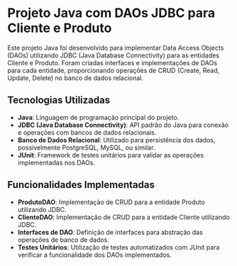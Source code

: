 # Projeto Java com DAOs JDBC para Cliente e Produto

Este projeto Java foi desenvolvido para implementar Data Access Objects (DAOs) utilizando JDBC (Java Database Connectivity) para as entidades Cliente e Produto. Foram criadas interfaces e implementações de DAOs para cada entidade, proporcionando operações de CRUD (Create, Read, Update, Delete) no banco de dados relacional.

## Tecnologias Utilizadas

- **Java**: Linguagem de programação principal do projeto.
- **JDBC (Java Database Connectivity)**: API padrão do Java para conexão e operações com bancos de dados relacionais.
- **Banco de Dados Relacional**: Utilizado para persistência dos dados, possivelmente PostgreSQL, MySQL, ou similar.
- **JUnit**: Framework de testes unitários para validar as operações implementadas nos DAOs.

## Funcionalidades Implementadas

- **ProdutoDAO**: Implementação de CRUD para a entidade Produto utilizando JDBC.
- **ClienteDAO**: Implementação de CRUD para a entidade Cliente utilizando JDBC.
- **Interfaces de DAO**: Definição de interfaces para abstração das operações de banco de dados.
- **Testes Unitários**: Utilização de testes automatizados com JUnit para verificar a funcionalidade dos DAOs implementados.
